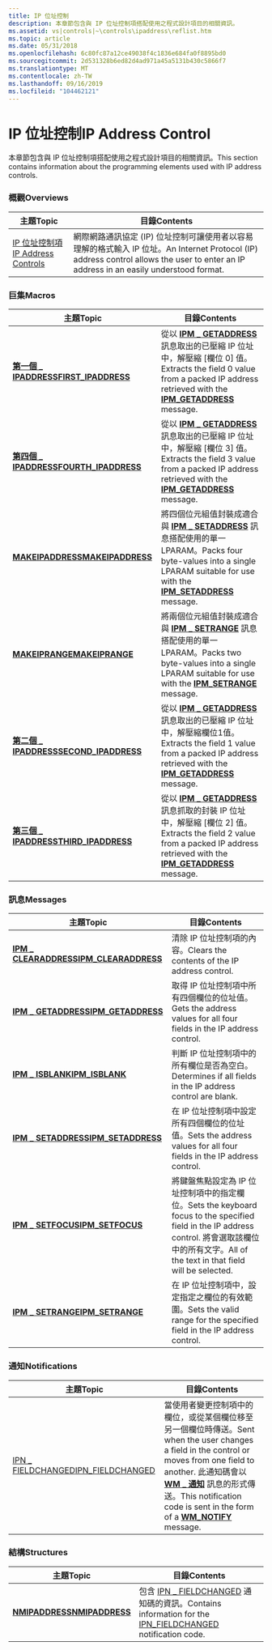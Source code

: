 ```yaml
---
title: IP 位址控制
description: 本章節包含與 IP 位址控制項搭配使用之程式設計項目的相關資訊。
ms.assetid: vs|controls|~\controls\ipaddress\reflist.htm
ms.topic: article
ms.date: 05/31/2018
ms.openlocfilehash: 6c80fc87a12ce49038f4c1836e684fa0f8895bd0
ms.sourcegitcommit: 2d531328b6ed82d4ad971a45a5131b430c5866f7
ms.translationtype: MT
ms.contentlocale: zh-TW
ms.lasthandoff: 09/16/2019
ms.locfileid: "104462121"
---
```

# <a name="ip-address-control"></a><span data-ttu-id="f0d29-103">IP 位址控制</span><span class="sxs-lookup"><span data-stu-id="f0d29-103">IP Address Control</span></span>

<span data-ttu-id="f0d29-104">本章節包含與 IP 位址控制項搭配使用之程式設計項目的相關資訊。</span><span class="sxs-lookup"><span data-stu-id="f0d29-104">This section contains information about the programming elements used with IP address controls.</span></span>

### <a name="overviews"></a><span data-ttu-id="f0d29-105">概觀</span><span class="sxs-lookup"><span data-stu-id="f0d29-105">Overviews</span></span>



| <span data-ttu-id="f0d29-106">主題</span><span class="sxs-lookup"><span data-stu-id="f0d29-106">Topic</span></span>                                          | <span data-ttu-id="f0d29-107">目錄</span><span class="sxs-lookup"><span data-stu-id="f0d29-107">Contents</span></span>                                                                                                                    |
|------------------------------------------------|-----------------------------------------------------------------------------------------------------------------------------|
| [<span data-ttu-id="f0d29-108">IP 位址控制項</span><span class="sxs-lookup"><span data-stu-id="f0d29-108">IP Address Controls</span></span>](ip-address-controls.md) | <span data-ttu-id="f0d29-109">網際網路通訊協定 (IP) 位址控制可讓使用者以容易理解的格式輸入 IP 位址。</span><span class="sxs-lookup"><span data-stu-id="f0d29-109">An Internet Protocol (IP) address control allows the user to enter an IP address in an easily understood format.</span></span><br/> |



 

### <a name="macros"></a><span data-ttu-id="f0d29-110">巨集</span><span class="sxs-lookup"><span data-stu-id="f0d29-110">Macros</span></span>



| <span data-ttu-id="f0d29-111">主題</span><span class="sxs-lookup"><span data-stu-id="f0d29-111">Topic</span></span>                                         | <span data-ttu-id="f0d29-112">目錄</span><span class="sxs-lookup"><span data-stu-id="f0d29-112">Contents</span></span>                                                                                                                              |
|-----------------------------------------------|---------------------------------------------------------------------------------------------------------------------------------------|
| [<span data-ttu-id="f0d29-113">**第一個 \_ IPADDRESS**</span><span class="sxs-lookup"><span data-stu-id="f0d29-113">**FIRST\_IPADDRESS**</span></span>](/windows/desktop/api/Commctrl/nf-commctrl-first_ipaddress)   | <span data-ttu-id="f0d29-114">從以 [**IPM \_ GETADDRESS**](ipm-getaddress.md) 訊息取出的已壓縮 IP 位址中，解壓縮 [欄位 0] 值。</span><span class="sxs-lookup"><span data-stu-id="f0d29-114">Extracts the field 0 value from a packed IP address retrieved with the [**IPM\_GETADDRESS**](ipm-getaddress.md) message.</span></span> <br/> |
| [<span data-ttu-id="f0d29-115">**第四個 \_ IPADDRESS**</span><span class="sxs-lookup"><span data-stu-id="f0d29-115">**FOURTH\_IPADDRESS**</span></span>](/windows/desktop/api/Commctrl/nf-commctrl-fourth_ipaddress) | <span data-ttu-id="f0d29-116">從以 [**IPM \_ GETADDRESS**](ipm-getaddress.md) 訊息取出的已壓縮 IP 位址中，解壓縮 [欄位 3] 值。</span><span class="sxs-lookup"><span data-stu-id="f0d29-116">Extracts the field 3 value from a packed IP address retrieved with the [**IPM\_GETADDRESS**](ipm-getaddress.md) message.</span></span> <br/> |
| [<span data-ttu-id="f0d29-117">**MAKEIPADDRESS**</span><span class="sxs-lookup"><span data-stu-id="f0d29-117">**MAKEIPADDRESS**</span></span>](/windows/desktop/api/Commctrl/nf-commctrl-makeipaddress)        | <span data-ttu-id="f0d29-118">將四個位元組值封裝成適合與 [**IPM \_ SETADDRESS**](ipm-setaddress.md) 訊息搭配使用的單一 LPARAM。</span><span class="sxs-lookup"><span data-stu-id="f0d29-118">Packs four byte-values into a single LPARAM suitable for use with the [**IPM\_SETADDRESS**](ipm-setaddress.md) message.</span></span> <br/>  |
| [<span data-ttu-id="f0d29-119">**MAKEIPRANGE**</span><span class="sxs-lookup"><span data-stu-id="f0d29-119">**MAKEIPRANGE**</span></span>](/windows/desktop/api/Commctrl/nf-commctrl-makeiprange)            | <span data-ttu-id="f0d29-120">將兩個位元組值封裝成適合與 [**IPM \_ SETRANGE**](ipm-setrange.md) 訊息搭配使用的單一 LPARAM。</span><span class="sxs-lookup"><span data-stu-id="f0d29-120">Packs two byte-values into a single LPARAM suitable for use with the [**IPM\_SETRANGE**](ipm-setrange.md) message.</span></span> <br/>       |
| [<span data-ttu-id="f0d29-121">**第二個 \_ IPADDRESS**</span><span class="sxs-lookup"><span data-stu-id="f0d29-121">**SECOND\_IPADDRESS**</span></span>](/windows/desktop/api/Commctrl/nf-commctrl-second_ipaddress) | <span data-ttu-id="f0d29-122">從以 [**IPM \_ GETADDRESS**](ipm-getaddress.md) 訊息取出的已壓縮 IP 位址中，解壓縮欄位1值。</span><span class="sxs-lookup"><span data-stu-id="f0d29-122">Extracts the field 1 value from a packed IP address retrieved with the [**IPM\_GETADDRESS**](ipm-getaddress.md) message.</span></span> <br/> |
| [<span data-ttu-id="f0d29-123">**第三個 \_ IPADDRESS**</span><span class="sxs-lookup"><span data-stu-id="f0d29-123">**THIRD\_IPADDRESS**</span></span>](/windows/desktop/api/Commctrl/nf-commctrl-third_ipaddress)   | <span data-ttu-id="f0d29-124">從以 [**IPM \_ GETADDRESS**](ipm-getaddress.md) 訊息抓取的封裝 IP 位址中，解壓縮 [欄位 2] 值。</span><span class="sxs-lookup"><span data-stu-id="f0d29-124">Extracts the field 2 value from a packed IP address retrieved with the [**IPM\_GETADDRESS**](ipm-getaddress.md) message.</span></span> <br/> |



 

### <a name="messages"></a><span data-ttu-id="f0d29-125">訊息</span><span class="sxs-lookup"><span data-stu-id="f0d29-125">Messages</span></span>



| <span data-ttu-id="f0d29-126">主題</span><span class="sxs-lookup"><span data-stu-id="f0d29-126">Topic</span></span>                                         | <span data-ttu-id="f0d29-127">目錄</span><span class="sxs-lookup"><span data-stu-id="f0d29-127">Contents</span></span>                                                                                                                              |
|-----------------------------------------------|---------------------------------------------------------------------------------------------------------------------------------------|
| [<span data-ttu-id="f0d29-128">**IPM \_ CLEARADDRESS**</span><span class="sxs-lookup"><span data-stu-id="f0d29-128">**IPM\_CLEARADDRESS**</span></span>](ipm-clearaddress.md) | <span data-ttu-id="f0d29-129">清除 IP 位址控制項的內容。</span><span class="sxs-lookup"><span data-stu-id="f0d29-129">Clears the contents of the IP address control.</span></span> <br/>                                                                            |
| [<span data-ttu-id="f0d29-130">**IPM \_ GETADDRESS**</span><span class="sxs-lookup"><span data-stu-id="f0d29-130">**IPM\_GETADDRESS**</span></span>](ipm-getaddress.md)     | <span data-ttu-id="f0d29-131">取得 IP 位址控制項中所有四個欄位的位址值。</span><span class="sxs-lookup"><span data-stu-id="f0d29-131">Gets the address values for all four fields in the IP address control.</span></span> <br/>                                                    |
| [<span data-ttu-id="f0d29-132">**IPM \_ ISBLANK**</span><span class="sxs-lookup"><span data-stu-id="f0d29-132">**IPM\_ISBLANK**</span></span>](ipm-isblank.md)           | <span data-ttu-id="f0d29-133">判斷 IP 位址控制項中的所有欄位是否為空白。</span><span class="sxs-lookup"><span data-stu-id="f0d29-133">Determines if all fields in the IP address control are blank.</span></span> <br/>                                                             |
| [<span data-ttu-id="f0d29-134">**IPM \_ SETADDRESS**</span><span class="sxs-lookup"><span data-stu-id="f0d29-134">**IPM\_SETADDRESS**</span></span>](ipm-setaddress.md)     | <span data-ttu-id="f0d29-135">在 IP 位址控制項中設定所有四個欄位的位址值。</span><span class="sxs-lookup"><span data-stu-id="f0d29-135">Sets the address values for all four fields in the IP address control.</span></span> <br/>                                                    |
| [<span data-ttu-id="f0d29-136">**IPM \_ SETFOCUS**</span><span class="sxs-lookup"><span data-stu-id="f0d29-136">**IPM\_SETFOCUS**</span></span>](ipm-setfocus.md)         | <span data-ttu-id="f0d29-137">將鍵盤焦點設定為 IP 位址控制項中的指定欄位。</span><span class="sxs-lookup"><span data-stu-id="f0d29-137">Sets the keyboard focus to the specified field in the IP address control.</span></span> <span data-ttu-id="f0d29-138">將會選取該欄位中的所有文字。</span><span class="sxs-lookup"><span data-stu-id="f0d29-138">All of the text in that field will be selected.</span></span> <br/> |
| [<span data-ttu-id="f0d29-139">**IPM \_ SETRANGE**</span><span class="sxs-lookup"><span data-stu-id="f0d29-139">**IPM\_SETRANGE**</span></span>](ipm-setrange.md)         | <span data-ttu-id="f0d29-140">在 IP 位址控制項中，設定指定之欄位的有效範圍。</span><span class="sxs-lookup"><span data-stu-id="f0d29-140">Sets the valid range for the specified field in the IP address control.</span></span> <br/>                                                   |



 

### <a name="notifications"></a><span data-ttu-id="f0d29-141">通知</span><span class="sxs-lookup"><span data-stu-id="f0d29-141">Notifications</span></span>



| <span data-ttu-id="f0d29-142">主題</span><span class="sxs-lookup"><span data-stu-id="f0d29-142">Topic</span></span>                                     | <span data-ttu-id="f0d29-143">目錄</span><span class="sxs-lookup"><span data-stu-id="f0d29-143">Contents</span></span>                                                                                                                                                                                   |
|-------------------------------------------|--------------------------------------------------------------------------------------------------------------------------------------------------------------------------------------------|
| [<span data-ttu-id="f0d29-144">IPN \_ FIELDCHANGED</span><span class="sxs-lookup"><span data-stu-id="f0d29-144">IPN\_FIELDCHANGED</span></span>](ipn-fieldchanged.md) | <span data-ttu-id="f0d29-145">當使用者變更控制項中的欄位，或從某個欄位移至另一個欄位時傳送。</span><span class="sxs-lookup"><span data-stu-id="f0d29-145">Sent when the user changes a field in the control or moves from one field to another.</span></span> <span data-ttu-id="f0d29-146">此通知碼會以 [**WM \_ 通知**](wm-notify.md) 訊息的形式傳送。</span><span class="sxs-lookup"><span data-stu-id="f0d29-146">This notification code is sent in the form of a [**WM\_NOTIFY**](wm-notify.md) message.</span></span> <br/> |



 

### <a name="structures"></a><span data-ttu-id="f0d29-147">結構</span><span class="sxs-lookup"><span data-stu-id="f0d29-147">Structures</span></span>



| <span data-ttu-id="f0d29-148">主題</span><span class="sxs-lookup"><span data-stu-id="f0d29-148">Topic</span></span>                              | <span data-ttu-id="f0d29-149">目錄</span><span class="sxs-lookup"><span data-stu-id="f0d29-149">Contents</span></span>                                                                                              |
|------------------------------------|-------------------------------------------------------------------------------------------------------|
| [<span data-ttu-id="f0d29-150">**NMIPADDRESS**</span><span class="sxs-lookup"><span data-stu-id="f0d29-150">**NMIPADDRESS**</span></span>](/windows/win32/api/commctrl/ns-commctrl-nmipaddress) | <span data-ttu-id="f0d29-151">包含 [IPN \_ FIELDCHANGED](ipn-fieldchanged.md) 通知碼的資訊。</span><span class="sxs-lookup"><span data-stu-id="f0d29-151">Contains information for the [IPN\_FIELDCHANGED](ipn-fieldchanged.md) notification code.</span></span> <br/> |



 

 

 





